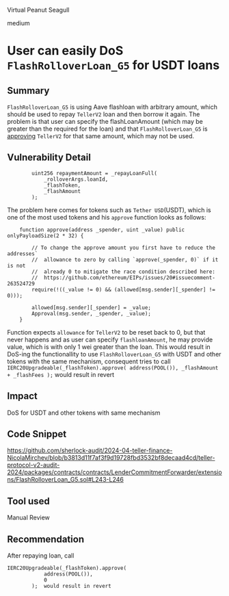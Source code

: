 Virtual Peanut Seagull

medium

# User can easily DoS `FlashRolloverLoan_G5` for USDT loans

## Summary
`FlashRolloverLoan_G5` is using Aave flashloan with arbitrary amount, which should be used to repay `TellerV2` loan and then borrow it again. 
The problem is that user can specify the flashLoanAmount (which may be greater than the required for the loan) and that `FlashRolloverLoan_G5` is [approving](https://github.com/sherlock-audit/2024-04-teller-finance-NicolaMirchev/blob/b3813d11f7af3f9d19728fbd3532bf8decaad4cd/teller-protocol-v2-audit-2024/packages/contracts/contracts/LenderCommitmentForwarder/extensions/FlashRolloverLoan_G5.sol#L194-L197) `TellerV2` for that same amount, which may not be used. 

## Vulnerability Detail

```solidity
        uint256 repaymentAmount = _repayLoanFull(
            _rolloverArgs.loanId,
            _flashToken,
            _flashAmount
        );
```
The problem here comes for tokens such as `Tether USD`(USDT), which is one of the most used tokens and his `approve` function looks as follows:
```solidity
    function approve(address _spender, uint _value) public onlyPayloadSize(2 * 32) {

        // To change the approve amount you first have to reduce the addresses`
        //  allowance to zero by calling `approve(_spender, 0)` if it is not
        //  already 0 to mitigate the race condition described here:
        //  https://github.com/ethereum/EIPs/issues/20#issuecomment-263524729
        require(!((_value != 0) && (allowed[msg.sender][_spender] != 0)));

        allowed[msg.sender][_spender] = _value;
        Approval(msg.sender, _spender, _value);
    }
```
Function expects `allowance` for `TellerV2` to be reset back to 0, but that never happens and as user can specify `flashloanAmount`, he may provide value, which is with only 1 wei greater than the loan.
This would result in DoS-ing the functionallity to use `FlashRolloverLoan_G5` with USDT and other tokens with the same mechanism, consequent tries to call  `IERC20Upgradeable(_flashToken).approve(
            address(POOL()),
            _flashAmount + _flashFees
        );`  would result in revert
## Impact
DoS for USDT and other tokens with same mechanism 
## Code Snippet
https://github.com/sherlock-audit/2024-04-teller-finance-NicolaMirchev/blob/b3813d11f7af3f9d19728fbd3532bf8decaad4cd/teller-protocol-v2-audit-2024/packages/contracts/contracts/LenderCommitmentForwarder/extensions/FlashRolloverLoan_G5.sol#L243-L246
## Tool used

Manual Review

## Recommendation
After repaying loan, call 
```solidity
IERC20Upgradeable(_flashToken).approve(
            address(POOL()),
            0
        );  would result in revert
```